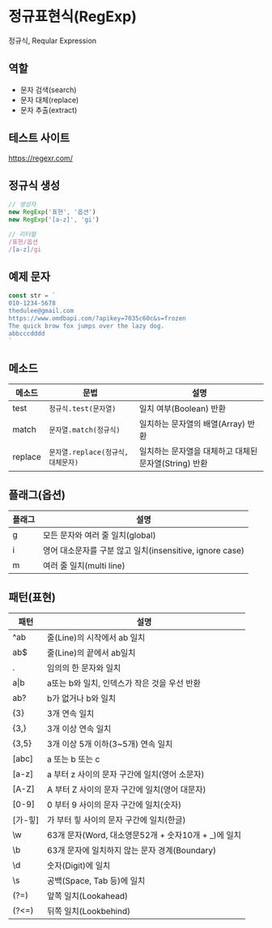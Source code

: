 # 정규표현식(RegExp)

정규식, Reqular Expression

## 역할

- 문자 검색(search)
- 문자 대체(replace)
- 문자 추출(extract)

## 테스트 사이트

https://regexr.com/

## 정규식 생성

```js
// 생성자
new RegExp('표현', '옵션')
new RegExp('[a-z]', 'gi')

// 리터럴
/표현/옵션
/[a-z]/gi
```

## 예제 문자

```js
const str = `
010-1234-5678
thedulee@gmail.com
https://www.omdbapi.com/?apikey=7035c60c&s=frozen
The quick brow fox jumps over the lazy dog.
abbcccdddd
`
```

## 메소드

메소드 | 문법 | 설명
--|--|--
test |	`정규식.test(문자열)` |	일치 여부(Boolean) 반환
match |	`문자열.match(정규식)` |	일치하는 문자열의 배열(Array) 반환
replace |	`문자열.replace(정규식,대체문자)`|	일치하는 문자열을 대체하고 대체된 문자열(String) 반환

## 플래그(옵션)

플래그 | 설명
--|--
g	| 모든 문자와 여러 줄 일치(global)
i	| 영어 대소문자를 구분 않고 일치(insensitive, ignore case)
m	| 여러 줄 일치(multi line)


## 패턴(표현)

패턴 | 설명
  --|--
^ab | 줄(Line)의 시작에서 ab 일치
ab$	| 줄(Line)의 끝에서 ab일치
.	  | 임의의 한 문자와 일치
a&verbar;b | a또는 b와 일치, 인덱스가 작은 것을 우선 반환
ab? | b가 없거나 b와 일치
{3} | 3개 연속 일치
{3,}| 3개 이상 연속 일치
{3,5}| 3개 이상 5개 이하(3~5개) 연속 일치
[abc] | a 또는 b 또는 c
[a-z] | a 부터 z 사이의 문자 구간에 일치(영어 소문자)
[A-Z] | A 부터 Z 사이의 문자 구간에 일치(영어 대문자)
[0-9] | 0 부터 9 사이의 문자 구간에 일치(숫자)
[가-힣] | 가 부터 힣 사이의 문자 구간에 일치(한글)
\w | 63개 문자(Word, 대소영문52개 + 숫자10개 + _)에 일치
\b | 63개 문자에 일치하지 않는 문자 경계(Boundary)
\d | 숫자(Digit)에 일치
\s | 공백(Space, Tab 등)에 일치
(?=) | 앞쪽 일치(Lookahead) 
(?<=) | 뒤쪽 일치(Lookbehind)